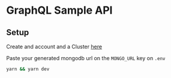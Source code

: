# GraphQL Sample API

## Setup

Create and account and a Cluster [here](https://docs.atlas.mongodb.com/getting-started/)

Paste your generated mongodb url on the `MONGO_URL` key on `.env`

```sh
yarn && yarn dev
```